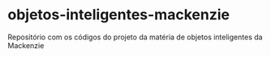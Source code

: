 # objetos-inteligentes-mackenzie
Repositório com os códigos do projeto da matéria de objetos inteligentes da Mackenzie
